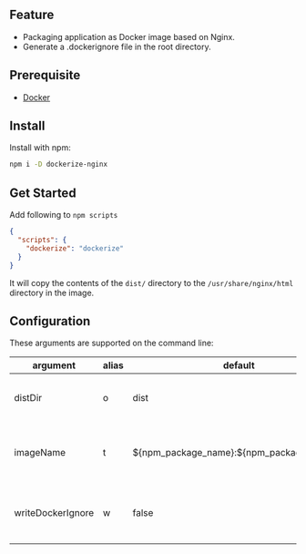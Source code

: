 ## Feature

- Packaging application as Docker image based on Nginx.
- Generate a .dockerignore file in the root directory.

## Prerequisite

- [Docker](https://www.docker.com/)

## Install

Install with npm:

```bash
npm i -D dockerize-nginx
```

## Get Started

Add following to `npm scripts`

```json
{
  "scripts": {
    "dockerize": "dockerize"
  }
}
```

It will copy the contents of the `dist/` directory to the `/usr/share/nginx/html` directory in the image.

## Configuration

These arguments are supported on the command line:

| argument          | alias | default                                      | description                                                    |
| ----------------- | ----- | -------------------------------------------- | -------------------------------------------------------------- |
| distDir           | o     | dist                                         | Output directory of SPA application                            |
| imageName         | t     | \${npm_package_name}:\${npm_package_version} | Name and optionally a container tag (format: "name:tag")       |
| writeDockerIgnore | w     | false                                        | Whether to generate a .dockerignore file in the root directory |
